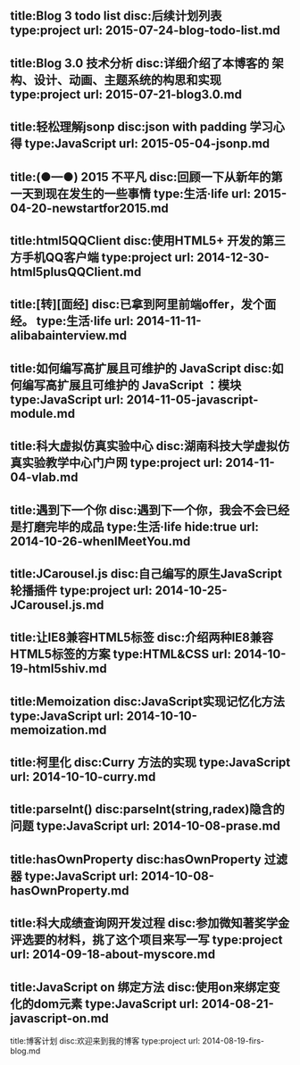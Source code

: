 title:Blog 3 todo list
disc:后续计划列表
type:project
url: 2015-07-24-blog-todo-list.md
-------
title:Blog 3.0 技术分析
disc:详细介绍了本博客的 架构、设计、动画、主题系统的构思和实现
type:project
url: 2015-07-21-blog3.0.md
-------
title:轻松理解jsonp
disc:json with padding 学习心得
type:JavaScript
url: 2015-05-04-jsonp.md
-------
title:(●—●) 2015 不平凡
disc:回顾一下从新年的第一天到现在发生的一些事情
type:生活·life
url: 2015-04-20-newstartfor2015.md
-------
title:html5QQClient
disc:使用HTML5+ 开发的第三方手机QQ客户端
type:project
url: 2014-12-30-html5plusQQClient.md
-------
title:[转][面经]
disc:已拿到阿里前端offer，发个面经。
type:生活·life
url: 2014-11-11-alibabainterview.md
-------
title:如何编写高扩展且可维护的 JavaScript
disc:如何编写高扩展且可维护的 JavaScript ：模块
type:JavaScript
url: 2014-11-05-javascript-module.md
-------
title:科大虚拟仿真实验中心
disc:湖南科技大学虚拟仿真实验教学中心门户网
type:project
url: 2014-11-04-vlab.md
-------
title:遇到下一个你
disc:遇到下一个你，我会不会已经是打磨完毕的成品
type:生活·life
hide:true
url: 2014-10-26-whenIMeetYou.md
-------
title:JCarousel.js
disc:自己编写的原生JavaScript轮播插件
type:project
url: 2014-10-25-JCarousel.js.md
-------
title:让IE8兼容HTML5标签
disc:介绍两种IE8兼容HTML5标签的方案
type:HTML&CSS
url: 2014-10-19-html5shiv.md
-------
title:Memoization
disc:JavaScript实现记忆化方法
type:JavaScript
url: 2014-10-10-memoization.md
-------
title:柯里化
disc:Curry 方法的实现
type:JavaScript
url: 2014-10-10-curry.md
-------
title:parseInt()
disc:parseInt(string,radex)隐含的问题
type:JavaScript
url: 2014-10-08-prase.md
-------
title:hasOwnProperty
disc:hasOwnProperty 过滤器
type:JavaScript
url: 2014-10-08-hasOwnProperty.md
-------
title:科大成绩查询网开发过程
disc:参加微知著奖学金评选要的材料，挑了这个项目来写一写
type:project
url: 2014-09-18-about-myscore.md
-------
title:JavaScript on 绑定方法
disc:使用on来绑定变化的dom元素
type:JavaScript
url: 2014-08-21-javascript-on.md
-------
title:博客计划
disc:欢迎来到我的博客
type:project
url: 2014-08-19-firs-blog.md